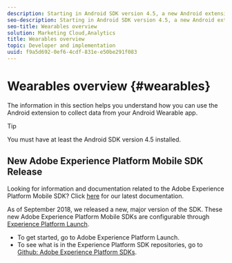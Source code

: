 ```yaml
---
description: Starting in Android SDK version 4.5, a new Android extension was added that allows you to collect data from your Android Wearable app.
seo-description: Starting in Android SDK version 4.5, a new Android extension was added that allows you to collect data from your Android Wearable app.
seo-title: Wearables overview
solution: Marketing Cloud,Analytics
title: Wearables overview
topic: Developer and implementation
uuid: f9a5d692-0ef6-4cdf-831e-e50be291f083
---
```


# Wearables overview {#wearables}

The information in this section helps you understand how you can use the Android extension to collect data from your Android Wearable app. 

>[!TIP]
>
>You must have at least the Android SDK version 4.5 installed.

## New Adobe Experience Platform Mobile SDK Release

Looking for information and documentation related to the Adobe Experience Platform Mobile SDK? Click [here](https://aep-sdks.gitbook.io/docs/) for our latest documentation.

As of September 2018, we released a new, major version of the SDK. These new Adobe Experience Platform Mobile SDKs are configurable through [Experience Platform Launch](https://www.adobe.com/experience-platform/launch.html).

* To get started, go to Adobe Experience Platform Launch.
* To see what is in the Experience Platform SDK repositories, go to [Github: Adobe Experience Platform SDKs](https://github.com/Adobe-Marketing-Cloud/acp-sdks).
